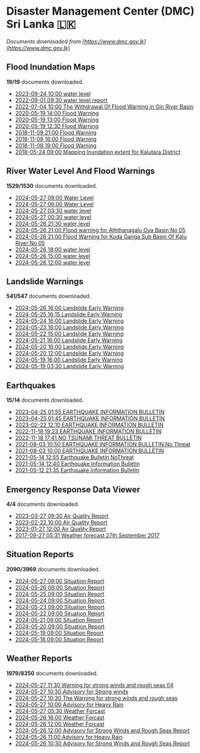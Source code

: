 # Disaster Management Center (DMC) Sri Lanka :sri_lanka:

*Documents downloaded from [https://www.dmc.gov.lk](https://www.dmc.gov.lk)*

## Flood Inundation Maps

**19/19** documents downloaded.

* [2023-09-24 10:00 water level](data/flood-inundation-maps/20230924.1000.water-level.pdf)
* [2022-09-01 09:30 water level report](data/flood-inundation-maps/20220901.0930.water-level-report.pdf)
* [2022-07-04 10:00 The Withdrawal Of Flood Warning in Gin River Basin](data/flood-inundation-maps/20220704.1000.the-withdrawal-of-flood-warning-in-gin-river-basin.pdf)
* [2020-05-19 14:00 Flood Warning](data/flood-inundation-maps/20200519.1400.flood-warning.pdf)
* [2020-05-19 13:00 Flood Warning](data/flood-inundation-maps/20200519.1300.flood-warning.pdf)
* [2020-05-19 12:30 Flood Warning](data/flood-inundation-maps/20200519.1230.flood-warning.pdf)
* [2018-11-09 21:00 Flood Warning](data/flood-inundation-maps/20181109.2100.flood-warning.PDF)
* [2018-11-09 16:00 Flood Warning](data/flood-inundation-maps/20181109.1600.flood-warning.PDF)
* [2018-11-08 19:00 Flood Warning](data/flood-inundation-maps/20181108.1900.flood-warning.PDF)
* [2018-05-24 09:00 Mapping Inundation extent for Kalutara District](data/flood-inundation-maps/20180524.0900.mapping-inundation-extent-for-kalutara-district.pdf)

## River Water Level And Flood Warnings

**1529/1530** documents downloaded.

* [2024-05-27 09:00 Water Level](data/river-water-level-and-flood-warnings/20240527.0900.water-level.pdf)
* [2024-05-27 06:00 Water Level](data/river-water-level-and-flood-warnings/20240527.0600.water-level.pdf)
* [2024-05-27 03:30 water level](data/river-water-level-and-flood-warnings/20240527.0330.water-level.pdf)
* [2024-05-27 00:30 water level](data/river-water-level-and-flood-warnings/20240527.0030.water-level.pdf)
* [2024-05-26 21:30 water level](data/river-water-level-and-flood-warnings/20240526.2130.water-level.pdf)
* [2024-05-26 21:00 Flood warning for Aththanagalu Oya Basin  No 05](data/river-water-level-and-flood-warnings/20240526.2100.flood-warning-for-aththanagalu-oya-basin-no-05.pdf)
* [2024-05-26 21:00 Flood Warning for Kuda Ganga Sub Basin Of Kalu River  No 05](data/river-water-level-and-flood-warnings/20240526.2100.flood-warning-for-kuda-ganga-sub-basin-of-kalu-river-no-05.pdf)
* [2024-05-26 18:00 water level](data/river-water-level-and-flood-warnings/20240526.1800.water-level.pdf)
* [2024-05-26 15:00 water level](data/river-water-level-and-flood-warnings/20240526.1500.water-level.pdf)
* [2024-05-26 12:00 water level](data/river-water-level-and-flood-warnings/20240526.1200.water-level.pdf)

## Landslide Warnings

**541/547** documents downloaded.

* [2024-05-26 16:00 Landslide Early Warning](data/landslide-warnings/20240526.1600.landslide-early-warning.pdf)
* [2024-05-25 16:15 Landslide Early Warning](data/landslide-warnings/20240525.1615.landslide-early-warning.pdf)
* [2024-05-24 16:00 Landslide Early Warning](data/landslide-warnings/20240524.1600.landslide-early-warning.pdf)
* [2024-05-23 16:00 Landslide Early Warning](data/landslide-warnings/20240523.1600.landslide-early-warning.pdf)
* [2024-05-22 15:00 Landslide Early Warning](data/landslide-warnings/20240522.1500.landslide-early-warning.pdf)
* [2024-05-21 16:00 Landslide Early Warning](data/landslide-warnings/20240521.1600.landslide-early-warning.pdf)
* [2024-05-20 16:00 Landslide Early Warning](data/landslide-warnings/20240520.1600.landslide-early-warning.pdf)
* [2024-05-20 12:00 Landslide Early Warning](data/landslide-warnings/20240520.1200.landslide-early-warning.pdf)
* [2024-05-19 16:00 Landslide Early Warning](data/landslide-warnings/20240519.1600.landslide-early-warning.pdf)
* [2024-05-19 03:30 Landslide Early Warning](data/landslide-warnings/20240519.0330.landslide-early-warning.pdf)

## Earthquakes

**15/14** documents downloaded.

* [2023-04-25 01:55 EARTHQUAKE INFORMATION BULLETIN](data/earthquakes/20230425.0155.earthquake-information-bulletin.pdf)
* [2023-04-25 01:45 EARTHQUAKE INFORMATION BULLETIN](data/earthquakes/20230425.0145.earthquake-information-bulletin.pdf)
* [2023-02-22 12:10 EARTHQUAKE INFORMATION BULLETIN](data/earthquakes/20230222.1210.earthquake-information-bulletin.pdf)
* [2022-11-18 19:23 EARTHQUAKE INFORMATION BULLETIN](data/earthquakes/20221118.1923.earthquake-information-bulletin.pdf)
* [2022-11-18 17:41 NO TSUNAMI THREAT BULLETIN](data/earthquakes/20221118.1741.no-tsunami-threat-bulletin.pdf)
* [2021-08-03 10:50 EARTHQUAKE INFORMATION BULLETIN No Threat](data/earthquakes/20210803.1050.earthquake-information-bulletin-no-threat.pdf)
* [2021-08-03 10:00 EARTHQUAKE INFORMATION BULLETIN](data/earthquakes/20210803.1000.earthquake-information-bulletin.pdf)
* [2021-05-14 12:55 Earthquake Bulletin NoThreat](data/earthquakes/20210514.1255.earthquake-bulletin-nothreat.pdf)
* [2021-05-14 12:40 Earthquake Information Bulletin](data/earthquakes/20210514.1240.earthquake-information-bulletin.pdf)
* [2021-05-12 21:35 Earthquake Information Bulletin](data/earthquakes/20210512.2135.earthquake-information-bulletin.pdf)

## Emergency Response Data Viewer

**4/4** documents downloaded.

* [2023-03-27 09:30 Air Quality Report](data/emergency-response-data-viewer/20230327.0930.air-quality-report.pdf)
* [2023-02-22 10:00 Air Quality Report](data/emergency-response-data-viewer/20230222.1000.air-quality-report.pdf)
* [2023-01-27 12:00 Air Quality Report](data/emergency-response-data-viewer/20230127.1200.air-quality-report.pdf)
* [2017-09-27 05:31 Weather forecast 27th September 2017](data/emergency-response-data-viewer/20170927.0531.weather-forecast-27th-september-2017.pdf)

## Situation Reports

**2090/3969** documents downloaded.

* [2024-05-27 09:00 Situation Report](data/situation-reports/20240527.0900.situation-report.pdf)
* [2024-05-26 09:00 Situation Report](data/situation-reports/20240526.0900.situation-report.pdf)
* [2024-05-25 09:00 Situation Report](data/situation-reports/20240525.0900.situation-report.pdf)
* [2024-05-24 09:00 Situation Report](data/situation-reports/20240524.0900.situation-report.pdf)
* [2024-05-23 09:00 Situation Report](data/situation-reports/20240523.0900.situation-report.pdf)
* [2024-05-22 09:00 Situation Report](data/situation-reports/20240522.0900.situation-report.pdf)
* [2024-05-21 09:00 Situation Report](data/situation-reports/20240521.0900.situation-report.pdf)
* [2024-05-20 09:00 Situation Report](data/situation-reports/20240520.0900.situation-report.pdf)
* [2024-05-19 09:00 Situation Report](data/situation-reports/20240519.0900.situation-report.pdf)
* [2024-05-18 09:00 Situation Report](data/situation-reports/20240518.0900.situation-report.pdf)

## Weather Reports

**1979/8350** documents downloaded.

* [2024-05-27 11:30 Warning for strong winds and rough seas  04](data/weather-reports/20240527.1130.warning-for-strong-winds-and-rough-seas-04.pdf)
* [2024-05-27 10:30 Advisory for Strong winds](data/weather-reports/20240527.1030.advisory-for-strong-winds.pdf)
* [2024-05-27 10:30 The Warning for strong winds and rough seas](data/weather-reports/20240527.1030.the-warning-for-strong-winds-and-rough-seas.pdf)
* [2024-05-27 10:00 Advisory for Heavy Rain](data/weather-reports/20240527.1000.advisory-for-heavy-rain.pdf)
* [2024-05-27 05:30 Weather Forcast](data/weather-reports/20240527.0530.weather-forcast.pdf)
* [2024-05-26 16:00 Weather Forcast](data/weather-reports/20240526.1600.weather-forcast.pdf)
* [2024-05-26 12:00 Weather Forcast](data/weather-reports/20240526.1200.weather-forcast.pdf)
* [2024-05-26 12:00 Advisory for Strong Winds and Rough Seas Report](data/weather-reports/20240526.1200.advisory-for-strong-winds-and-rough-seas-report.pdf)
* [2024-05-26 11:00 Advisory for Heavy Rain](data/weather-reports/20240526.1100.advisory-for-heavy-rain.pdf)
* [2024-05-26 10:30 Advisory for Strong Winds and Rough Seas Report](data/weather-reports/20240526.1030.advisory-for-strong-winds-and-rough-seas-report.pdf)
